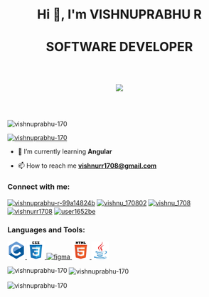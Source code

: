 <h1 align="center">Hi 👋, I'm VISHNUPRABHU R</h1>
<h1 align="center">SOFTWARE DEVELOPER</h1>
<br>
<br>
<p align="center"> <img src="https://user-images.githubusercontent.com/89796024/224526598-5357699c-9956-426b-aa22-d673d4e40b12.gif" /> </p>
<br>
<br>
<p align="left"> <img src="https://komarev.com/ghpvc/?username=vishnuprabhu-170&label=Profile%20views&color=0e75b6&style=flat" alt="vishnuprabhu-170" /> </p>

<p align="left"> <a href="https://github.com/ryo-ma/github-profile-trophy"><img src="https://github-profile-trophy.vercel.app/?username=vishnuprabhu-170" alt="vishnuprabhu-170" /></a> </p>

- 🌱 I’m currently learning **Angular**

- 📫 How to reach me **vishnurr1708@gmail.com**

<h3 align="left">Connect with me:</h3>
<p align="left">
<a href="https://linkedin.com/in/vishnuprabhu-r-99a14824b" target="blank"><img align="center" src="https://raw.githubusercontent.com/rahuldkjain/github-profile-readme-generator/master/src/images/icons/Social/linked-in-alt.svg" alt="vishnuprabhu-r-99a14824b" height="30" width="40" /></a>
<a href="https://instagram.com/vishnu_170802" target="blank"><img align="center" src="https://raw.githubusercontent.com/rahuldkjain/github-profile-readme-generator/master/src/images/icons/Social/instagram.svg" alt="vishnu_170802" height="30" width="40" /></a>
<a href="https://www.codechef.com/users/vishnu_1708" target="blank"><img align="center" src="https://cdn.jsdelivr.net/npm/simple-icons@3.1.0/icons/codechef.svg" alt="vishnu_1708" height="30" width="40" /></a>
<a href="https://www.hackerrank.com/vishnurr1708" target="blank"><img align="center" src="https://raw.githubusercontent.com/rahuldkjain/github-profile-readme-generator/master/src/images/icons/Social/hackerrank.svg" alt="vishnurr1708" height="30" width="40" /></a>
<a href="https://www.leetcode.com/user1652be" target="blank"><img align="center" src="https://raw.githubusercontent.com/rahuldkjain/github-profile-readme-generator/master/src/images/icons/Social/leet-code.svg" alt="user1652be" height="30" width="40" /></a>
</p>

<h3 align="left">Languages and Tools:</h3>
<p align="left"> </a> <a href="https://www.cprogramming.com/" target="_blank" rel="noreferrer"> <img src="https://raw.githubusercontent.com/devicons/devicon/master/icons/c/c-original.svg" alt="c" width="40" height="40"/> </a> <a href="https://www.w3schools.com/css/" target="_blank" rel="noreferrer"> <img src="https://raw.githubusercontent.com/devicons/devicon/master/icons/css3/css3-original-wordmark.svg" alt="css3" width="40" height="40"/> </a> <a href="https://www.figma.com/" target="_blank" rel="noreferrer"> <img src="https://www.vectorlogo.zone/logos/figma/figma-icon.svg" alt="figma" width="40" height="40"/> </a> <a href="https://www.w3.org/html/" target="_blank" rel="noreferrer"> <img src="https://raw.githubusercontent.com/devicons/devicon/master/icons/html5/html5-original-wordmark.svg" alt="html5" width="40" height="40"/> </a> <a href="https://www.java.com" target="_blank" rel="noreferrer"> <img src="https://raw.githubusercontent.com/devicons/devicon/master/icons/java/java-original.svg" alt="java" width="40" height="40"/> </a> </p>

<p><img align="left" src="https://github-readme-stats.vercel.app/api/top-langs?username=vishnuprabhu-170&show_icons=true&locale=en&layout=compact" alt="vishnuprabhu-170" /></p>

<p>&nbsp;<img align="center" src="https://github-readme-stats.vercel.app/api?username=vishnuprabhu-170&show_icons=true&locale=en" alt="vishnuprabhu-170" /></p>

<p><img align="center" src="https://github-readme-streak-stats.herokuapp.com/?user=vishnuprabhu-170&" alt="vishnuprabhu-170" /></p>
